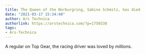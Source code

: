 ```yaml
---
title: The Queen of the Nürburgring, Sabine Schmitz, has died
date: "2021-03-17 15:34:40"
author: Ars Technica
authorlink: https://arstechnica.com/?p=1750338
tags:
- Ars-Technica
---
```

A regular on Top Gear, the racing driver was loved by millions.
